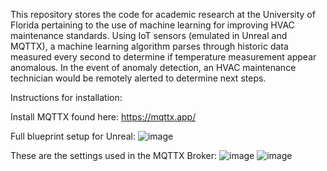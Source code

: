 This repository stores the code for academic research at the University of Florida pertaining to the use of machine learning for improving HVAC maintenance standards. Using IoT sensors (emulated in Unreal and MQTTX), a machine learning algorithm parses through historic data measured every second to determine if temperature measurement appear anomalous. In the event of anomaly detection, an HVAC maintenance technician would be remotely alerted to determine next steps.

Instructions for installation:

Install MQTTX found here:
https://mqttx.app/

Full blueprint setup for Unreal:
![image](https://github.com/RamiDarwiche/MQTTPublish/assets/127231412/68051569-a1c5-4633-bde5-502b26d5003c)

These are the settings used in the MQTTX Broker:
![image](https://github.com/RamiDarwiche/MQTTPublish/assets/127231412/80dc25a5-760a-40b3-a140-d6b9b2ef3270)
![image](https://github.com/RamiDarwiche/MQTTPublish/assets/127231412/cd7d01f5-ef8c-48ce-a3ee-592ac6b7632a)
